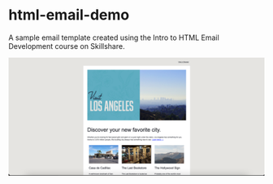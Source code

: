 # html-email-demo

A sample email template created using the Intro to HTML Email Development course on Skillshare.

![Email Template Preview](<images/Screen Shot 2023-07-21 at 11.41.39 AM.png>)